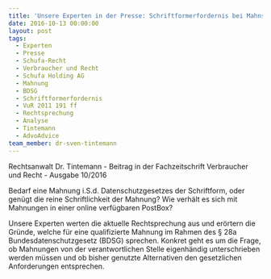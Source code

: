 ```yaml
---
title: 'Unsere Experten in der Presse: Schriftformerfordernis bei Mahnschreiben i.S.d. § 28a BSDG'
date: 2016-10-13 00:00:00
layout: post
tags:
  - Experten
  - Presse
  - Schufa-Recht
  - Verbraucher und Recht
  - Schufa Holding AG
  - Mahnung
  - BDSG
  - Schriftformerfordernis
  - VuR 2011 191 ff
  - Rechtsprechung
  - Analyse
  - Tintemann
  - AdvoAdvice
team_member: dr-sven-tintemann
---
```



Rechtsanwalt Dr. Tintemann - Beitrag in der Fachzeitschrift Verbraucher und Recht - Ausgabe 10/2016

Bedarf eine Mahnung i.S.d. Datenschutzgesetzes der Schriftform, oder genügt die reine Schriftlichkeit der Mahnung? Wie verhält es sich mit Mahnungen in einer online verfügbaren PostBox?

Unsere Experten werten die aktuelle Rechtsprechung aus und erörtern die Gründe, welche für eine qualifizierte Mahnung im Rahmen des § 28a Bundesdatenschutzgesetz (BDSG) sprechen. Konkret geht es um die Frage, ob Mahnungen von der verantwortlichen Stelle eigenhändig unterschrieben werden müssen und ob bisher genutzte Alternativen den gesetzlichen Anforderungen entsprechen.